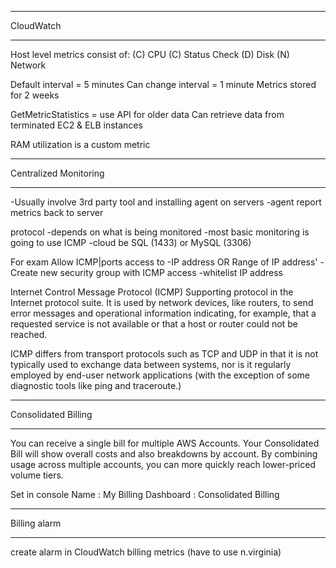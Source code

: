 **********
CloudWatch
**********

Host level metrics consist of:
(C) CPU
(C) Status Check
(D) Disk
(N) Network

Default interval = 5 minutes
Can change interval = 1 minute
Metrics stored for 2 weeks

GetMetricStatistics = use API for older data
Can retrieve data from terminated EC2 & ELB instances

RAM utilization is a custom metric

**********************
Centralized Monitoring
**********************
-Usually involve 3rd party tool and installing agent on servers
-agent report metrics back to server

protocol
-depends on what is being monitored
-most basic monitoring is going to use ICMP
-cloud be SQL (1433) or MySQL (3306)

For exam
Allow ICMP|ports access to
-IP address OR Range of IP address'
-Create new security group with ICMP access
-whitelist IP address

Internet Control Message Protocol (ICMP)
Supporting protocol in the Internet protocol suite. It is used by network devices, like routers, to send error messages and operational information indicating, for example, that a requested service is not available or that a host or router could not be reached.

ICMP differs from transport protocols such as TCP and UDP in that it is not typically used to exchange data between systems, nor is it regularly employed by end-user network applications (with the exception of some diagnostic tools like ping and traceroute.)

********************
Consolidated Billing
********************
You can receive a single bill for multiple AWS Accounts. Your Consolidated Bill will show overall costs and also breakdowns by account. By combining usage across multiple accounts, you can more quickly reach lower-priced volume tiers.

Set in console
Name : My Billing Dashboard : Consolidated Billing

*************
Billing alarm
*************
create alarm in CloudWatch
billing metrics (have to use n.virginia)
